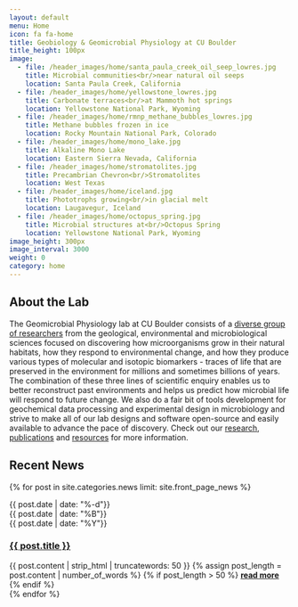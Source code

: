 ```yaml
---
layout: default
menu: Home
icon: fa fa-home
title: Geobiology & Geomicrobial Physiology at CU Boulder
title_height: 100px
image:
  - file: /header_images/home/santa_paula_creek_oil_seep_lowres.jpg
    title: Microbial communities<br/>near natural oil seeps
    location: Santa Paula Creek, California
  - file: /header_images/home/yellowstone_lowres.jpg
    title: Carbonate terraces<br/>at Mammoth hot springs
    location: Yellowstone National Park, Wyoming
  - file: /header_images/home/rmnp_methane_bubbles_lowres.jpg
    title: Methane bubbles frozen in ice
    location: Rocky Mountain National Park, Colorado
  - file: /header_images/home/mono_lake.jpg
    title: Alkaline Mono Lake
    location: Eastern Sierra Nevada, California
  - file: /header_images/home/stromatolites.jpg
    title: Precambrian Chevron<br/>Stromatolites
    location: West Texas
  - file: /header_images/home/iceland.jpg
    title: Phototrophs growing<br/>in glacial melt
    location: Laugavegur, Iceland
  - file: /header_images/home/octopus_spring.jpg
    title: Microbial structures at<br/>Octopus Spring
    location: Yellowstone National Park, Wyoming
image_height: 300px
image_interval: 3000
weight: 0
category: home
---
```


## About the Lab

The Geomicrobial Physiology lab at CU Boulder consists of a [diverse group of researchers](/people) from the geological, environmental and microbiological sciences focused on discovering how microorganisms grow in their natural habitats, how they respond to environmental change, and how they produce various types of molecular and isotopic biomarkers - traces of life that are preserved in the environment for millions and sometimes billions of years. The combination of these three lines of scientific enquiry enables us to better reconstruct past environments and helps us predict how microbial life will respond to future change. We also do a fair bit of tools development for geochemical data processing and experimental design in microbiology and strive to make all of our lab designs and software open-source and easily available to advance the pace of discovery. Check out our [research](/research), [publications](/publications) and [resources](/resources) for more information.


## Recent News

{% for post in site.categories.news limit: site.front_page_news %}
<div class="news-item media">
  <div class="media-left">
    <div class="news-date">
      <div class="day">{{ post.date | date: "%-d"}}</div>
      <div class="month">{{ post.date | date: "%B"}}</div>
      <div class="year">{{ post.date | date: "%Y"}}</div>
    </div>
  </div>

  <div class="media-body">
    <h3 class="media-heading"><a href="{{ post.url }}">{{ post.title }}</a></h3>
    {{ post.content | strip_html | truncatewords: 50 }}
    {% assign post_length = post.content | number_of_words %}
    {% if post_length > 50 %}
    <a href="{{ post.url }}"><strong>read more</strong></a>
    {% endif %}
  </div>
</div>
{% endfor %}
